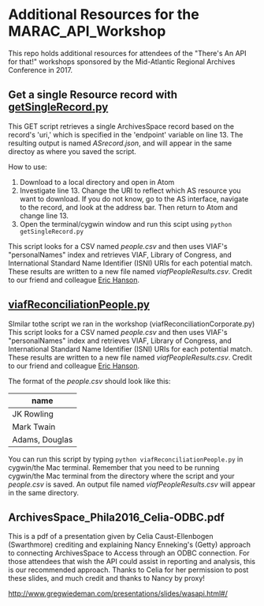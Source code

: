 # Additional Resources for the MARAC_API_Workshop
This repo holds additional resources for attendees of the "There's An API for that!" workshops sponsored by the Mid-Atlantic Regional Archives Conference in 2017.

## Get a single Resource record with [getSingleRecord.py](../master/additional%20resources/getSingleRecord.py)
This GET script retrieves a single ArchivesSpace record based on the record's 'uri,' which is specified in the 'endpoint' variable on line 13. The resulting output is named _ASrecord.json_, and will appear in the same directoy as where you saved the script.

How to use:
1. Download to a local directory and open in Atom
2. Investigate line 13. Change the URI to reflect which AS resource you want to download. If you do not know, go to the AS interface, navigate to the record, and look at the address bar. Then return to Atom and change line 13.
3. Open the terminal/cygwin window and run this scipt using `python getSingleRecord.py`

This script looks for a CSV named _people.csv_ and then uses VIAF's "personalNames" index and retrieves VIAF, Library of Congress, and International Standard Name Identifier (ISNI) URIs for each potential match. These results are written to a new file named _viafPeopleResults.csv_. Credit to our friend and colleague [Eric Hanson](https://github.com/ehanson8 "Eric's GitHub").



## [viafReconciliationPeople.py](../master//additional%20resources/viafReconciliationPeople.py)
SImilar tothe script we ran in the workshop (viafReconciliationCorporate.py) This script looks for a CSV named _people.csv_ and then uses VIAF's "personalNames" index and retrieves VIAF, Library of Congress, and International Standard Name Identifier (ISNI) URIs for each potential match. These results are written to a new file named _viafPeopleResults.csv_. Credit to our friend and colleague [Eric Hanson](https://github.com/ehanson8 "Eric's GitHub").

The format of the  _people.csv_ should look like this:

| name          |
| ------------- |
| JK Rowling    |
| Mark Twain    |
| Adams, Douglas|


You can run this script by typing `python viafReconciliationPeople.py` in cygwin/the Mac terminal. Remember that you need to be running cygwin/the Mac terminal from the directory where the script and your _people.csv_ is saved. An output file named _viafPeopleResults.csv_ will appear in the same directory.


## ArchivesSpace_Phila2016_Celia-ODBC.pdf
This is a pdf of a presentation given by Celia Caust-Ellenbogen (Swarthmore) crediting and explaining Nancy Enneking's (Getty) approach to connecting ArchivesSpace to Access through an ODBC connection. For those attendees that wish the API could assist in reporting and analysis, this is our recommended approach. Thanks to Celia for her permission to post these slides, and much credit and thanks to Nancy by proxy!




http://www.gregwiedeman.com/presentations/slides/wasapi.html#/
